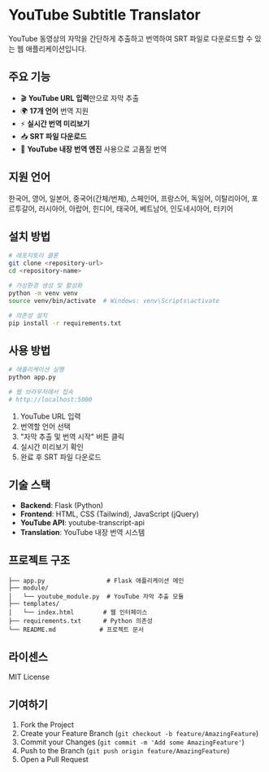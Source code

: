 # YouTube Subtitle Translator

YouTube 동영상의 자막을 간단하게 추출하고 번역하여 SRT 파일로 다운로드할 수 있는 웹 애플리케이션입니다.

## 주요 기능

- 🎬 **YouTube URL 입력**만으로 자막 추출
- 🌍 **17개 언어** 번역 지원
- ⚡ **실시간 번역 미리보기**
- 📥 **SRT 파일 다운로드**
- 🎯 **YouTube 내장 번역 엔진** 사용으로 고품질 번역

## 지원 언어

한국어, 영어, 일본어, 중국어(간체/번체), 스페인어, 프랑스어, 독일어, 이탈리아어, 포르투갈어, 러시아어, 아랍어, 힌디어, 태국어, 베트남어, 인도네시아어, 터키어

## 설치 방법

```bash
# 레포지토리 클론
git clone <repository-url>
cd <repository-name>

# 가상환경 생성 및 활성화
python -m venv venv
source venv/bin/activate  # Windows: venv\Scripts\activate

# 의존성 설치
pip install -r requirements.txt
```

## 사용 방법

```bash
# 애플리케이션 실행
python app.py

# 웹 브라우저에서 접속
# http://localhost:5000
```

1. YouTube URL 입력
2. 번역할 언어 선택
3. "자막 추출 및 번역 시작" 버튼 클릭
4. 실시간 미리보기 확인
5. 완료 후 SRT 파일 다운로드

## 기술 스택

- **Backend**: Flask (Python)
- **Frontend**: HTML, CSS (Tailwind), JavaScript (jQuery)
- **YouTube API**: youtube-transcript-api
- **Translation**: YouTube 내장 번역 시스템

## 프로젝트 구조

```
├── app.py                 # Flask 애플리케이션 메인
├── module/
│   └── youtube_module.py  # YouTube 자막 추출 모듈
├── templates/
│   └── index.html        # 웹 인터페이스
├── requirements.txt      # Python 의존성
└── README.md            # 프로젝트 문서
```

## 라이센스

MIT License

## 기여하기

1. Fork the Project
2. Create your Feature Branch (`git checkout -b feature/AmazingFeature`)
3. Commit your Changes (`git commit -m 'Add some AmazingFeature'`)
4. Push to the Branch (`git push origin feature/AmazingFeature`)
5. Open a Pull Request
